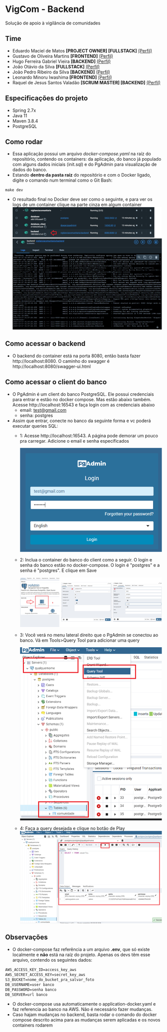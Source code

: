 # VigCom - Backend
Solução de apoio à vigilância de comunidades

## Time
- Eduardo Maciel de Matos **[PROJECT OWNER] [FULLSTACK]** <a href="https://github.com/edumaciel10" target="_blank">(Perfil)</a>
- Gustavo de Oliveira Martins **[FRONTEND]** <a href="https://github.com/GustavoOM" target="_blank">(Perfil)</a>
- Hugo Ferreira Gabriel Vieira **[BACKEND]** <a href="https://github.com/hugoferreirj" target="_blank">(Perfil)</a>
- João Otávio da Silva **[FULLSTACK]** <a href="https://github.com/joao3" target="_blank">(Perfil)</a>
- João Pedro Ribeiro da Silva **[BACKEND]** <a href="https://github.com/ribe3iro" target="_blank">(Perfil)</a>
- Leonardo Minoru Iwashima **[FRONTEND]** <a href="https://github.com/lminoru" target="_blank">(Perfil)</a>
- Raquel de Jesus Santos Valadão **[SCRUM MASTER] [BACKEND]** <a href="https://github.com/raquelvaladao" target="_blank">(Perfil)</a>

## Especificações do projeto
- Spring 2.7x
- Java 11
- Maven 3.8.4
- PostgreSQL

## Como rodar
- Essa aplicação possui um arquivo *docker-compose.yaml* na raíz do repositório, contendo os containers: da aplicação, do banco já populado com alguns dados iniciais (init.sql) e do PgAdmin para visualização de dados do banco.
- Estando **dentro da pasta raíz** do repositório e com o Docker ligado, digite o comando num terminal como o Git Bash:
```
make dev
```
- O resultado final no Docker deve ser como o seguinte, e para ver os logs de um container clique na parte cinza em algum container
  ![Exemplo de Imagem](readme_imgs/containers.png)


## Como acessar o backend
- O backend do container está na porta 8080, então basta fazer http://localhost:8080. O caminho do swagger é http://localhost:8080/swagger-ui.html

## Como acessar o client do banco
- O PgAdmin é um client do banco PostgreSQL. Ele possui credenciais para entrar e estão no docker compose. Mas estão abaixo também. Acesse http://localhost:16543 e faça login com as credenciais abaixo
  - email: test@gmail.com
  - senha: postgres
- Assim que entrar, conecte no banco da seguinte forma e vc poderá executar queries SQL:
  - 1: Acesse http://localhost:16543. A página pode demorar um pouco pra carregar. Adicione o email e senha especificados

    ![Exemplo de Imagem](readme_imgs/login.png)
  - 2: Inclua o container do banco do client como a seguir. O login e senha do banco estão no docker-compose. O login é "postgres" e a senha é "postgres". E clique em Save
    
    ![Exemplo de Imagem](readme_imgs/config.png)
  - 3: Você verá no menu lateral direito que o PgAdmin se conectou ao banco. Vá em Tools>Query Tool para adicionar uma query
    
    ![Exemplo de Imagem](readme_imgs/query.png)
  - 4: Faça a query desejada e clique no botão de Play
    ![Exemplo de Imagem](readme_imgs/select.png)


## Observações
- O docker-compose faz referência a um arquivo **.env**, que só existe localmente e **não** está na raíz do projeto. Apenas os devs têm esse arquivo, contendo os seguintes dados:
```
AWS_ACCESS_KEY_ID=access_key_aws
AWS_SECRET_ACCESS_KEY=secret_key_aws
S3_BUCKET=nome_do_bucket_pra_salvar_foto
DB_USERNAME=user banco
DB_PASSWORD=senha banco
DB_SERVER=url banco
```
- O docker-compose usa automaticamente o application-docker.yaml e faz referencia ao banco na AWS. Não é necessário fazer mudanças.
- Caso hajam mudanças no backend, basta rodar o comando do docker compose descrito acima para as mudanças serem aplicadas e os novos containers rodarem
